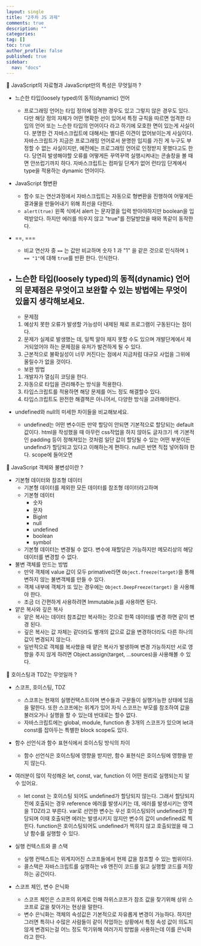 ```yaml
---
layout: single
title: "2주차 JS 과제"
comments: true
description: ""
categories:
tag: []
toc: true
author_profile: false
published: true
sidebar:
  nav: "docs"
---
```


<aside>
🐤 JavaScript의 자료형과 JavaScript만의 특성은 무엇일까 ?

</aside>

- 느슨한 타입(loosely typed)의 동적(dynamic) 언어
  - 프로그래밍 언어는 타입 정의에 엄격한 경우도 있고 그렇지 않은 경우도 있다. 다만 해당 정의 자체가 어떤 명확한 선이 있어서 특정 규칙을 따르면 엄격한 타입의 언어 또는 느슨한 타입의 언어이다 라고 하기에 모호한 면이 있는게 사실이다. 분명한 건 자바스크립트에 대해서는 별다른 이견이 없어보이는게 사실이다. 자바스크립트가 지금은 프로그래밍 언어로서 분명한 입지를 가진 게 누구도 부정할 수 없는 사실이지만, 예전에는 프로그래밍 언어로 인정받지 못했다고도 한다. 당연히 발생해야할 오류를 어떻게든 꾸역꾸역 실행시켜내는 콘솔창을 볼 때면 안쓰럽기까지 하다. 자바스크립트는 컴파일 단계가 없어 런타임 단계에서 type을 적용하는 dynamic 언어이다.
- JavaScript 형변환
  - 함수 또는 연산과정에서 자바스크립트는 자동으로 형변환을 진행하여 어떻게든 결과물을 만들어내기 위해 최선을 다한다.
  - `alert(true)` 왼쪽 식에서 alert 는 문자열을 입력 받아야하지만 boolean을 입력받았다. 하지만 에러를 띄우지 않고 "true"를 전달받았을 때와 똑같이 동작한다.
- ==, ===
  - 비교 연산자 중 `==` 는 값만 비교하며 숫자 1 과 "1" 을 같은 것으로 인식하며 `1 == "1"`에 대해 `true`를 반환 한다. 인식한다.
- ## 느슨한 타입(loosely typed)의 동적(dynamic) 언어의 문제점은 무엇이고 보완할 수 있는 방법에는 무엇이 있을지 생각해보세요.

  - 문제점

  1. 예상치 못한 오류가 발생할 가능성이 내제된 채로 프로그램이 구동된다는 점이다.
  2. 문제가 실제로 발생했는 데, 일찍 알아 채지 못할 수도 있으며 개발단계에서 제거되었어야 하는 문제점을 유저가 발견하게 될 수 있다.
  3. 근본적으로 불확실성이 너무 커진다는 점에서 지금처럼 대규모 사업을 그위에 올릴수가 없을 것이다.

  - 보완 방법

  1. 개발자가 열심히 코딩을 한다.
  2. 자동으로 타입을 관리해주는 방식을 적용한다.
  3. 타입스크립트를 적용하면 해당 문제를 어느 정도 해결할수 있다.
  4. 타입스크립트도 완전한 해결책은 아니어서, 다양한 방식을 고려해야한다.

- undefined와 null의 미세한 차이들을 비교해보세요.
  - undefined는 어떤 변수이든 만약 할당이 안되면 기본적으로 할당되는 default 값이다. html을 작성했을 때 아무런 css작업을 하지 않아도 글자크기 색 기본적인 padding 등이 정해져있는 것처럼 일단 값이 할당될 수 있는 어떤 부분이든 undefind가 할당되고 있다고 이해하는게 편하다. null은 반면 직접 넣어줘야 한다. scope에 들어오면

<aside>
  🐤 JavaScript 객체와 불변성이란 ?

</aside>

- 기본형 데이터와 참조형 데이터
  - 기본형 데이터를 제외한 모든 데이터를 참조형 데이터라고하며
  - 기본형 데이터
    - 숫자
    - 문자
    - BigInt
    - null
    - undefined
    - boolean
    - symbol
  - 기본형 데이터는 변경될 수 없다. 변수에 재할당은 가능하지만 메모리상의 해당 데이터를 변경할 수 없다.
- 불변 객체를 만드는 방법
  - 만약 객체에 value 값이 모두 primative라면
    `Object.freeze(target)`을 통해 변하지 않는 불변객체를 만들 수 있다.
  - 객체 내부에 객체가 또 있는 경우에는 `Object.DeepFreeze(target)` 을 사용해야 한다.
  - 조금 더 간편하게 사용하려면 Immutable.js를 사용하면 된다.
- 얕은 복사와 깊은 복사
  - 얕은 복사는 데이터 참조값만 복사하는 것으로 한쪽 데이터를 변경 하면 같이 변경 된다.
  - 깊은 복사는 값 자체는 같더라도 별개의 값으로 값을 변경하더라도 다른 하나의 값이 변경되지 않는다.
  - 일반적으로 객체를 복사했을 때 얕은 복사가 발생하며 변경 가능하지만 서로 영향을 주지 않게 하려면 Object.assign(target, ...sources)을 사용해볼 수 있다.

<aside>
🐤 호이스팅과 TDZ는 무엇일까 ?

</aside>

- 스코프, 호이스팅, TDZ

  - 스코프는 현재의 실행컨택스트이며 변수들과 구문들이 실행가능한 상태에 있음을 말한다. 또한 스코프에는 위계가 있어 자식 스코프는 부모를 참조하여 값을 불러오거나 실행을 할 수 있는데 반대로는 할수 없다.
  - 자바스크립트에는 global, module, function 총 3개의 스코프가 있으며 let과 const를 잡아두는 특별한 block scope도 있다.

- 함수 선언식과 함수 표현식에서 호이스팅 방식의 차이

  - 함수 선언식은 호이스팅에 영향을 받지만, 함수 표현식은 호이스팅에 영향을 받지 않는다.

- 여러분이 많이 작성해온 let, const, var, function 이 어떤 원리로 실행되는지 알 수 있어요.
  - let const 는 호이스팅 되어도 undefined가 할당되지 않는다. 그래서 할당되지 전에 호출되는 경우 reference 에러를 발생시키는 데, 에러를 발생시키는 영역을 TDZ라고 부른다. var로 선언한 변수는 우선 호이스팅되어 undefined가 할당되며 이때 호출되면 에러는 발생시키지 않지만 변수의 값이 undefined로 찍힌다. function은 호이스팅되어도 undefined가 찍히지 않고 호출되었을 때 그냥 함수를 실행할 수 있다.
- 실행 컨텍스트와 콜 스택
  - 실행 컨텍스트는 위계지어진 스코프들에서 현제 값을 참조할 수 있는 범위이다.
  - 콜스택은 자바스크립트를 실행하는 v8 엔진이 코드를 읽고 실행할 코드를 저장하는 공간이다.
- 스코프 체인, 변수 은닉화
  - 스코프 체인은 스코프의 위계로 인해 하위스코프가 참조 값을 찾기위해 상위 스코프로 값을 찾아가는 현상을 말한다.
  - 변수 은닉화는 객체의 속성값은 기본적으로 자유롭게 변경이 가능하다. 하지만 그러면 특히나 수많은 사람들이 같이 작업하는 상황에서 특정 속성 값이 의도치않게 변경되는걸 어느 정도 막기위해 여러가지 방법을 사용하는데 이를 은닉화라고 한다.
